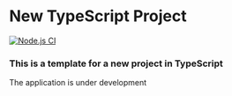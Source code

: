 # New TypeScript Project

[![Node.js CI](https://github.com/CosmoS1X/new-typescript-project/actions/workflows/node.js.yml/badge.svg)](https://github.com/CosmoS1X/new-typescript-project/actions/workflows/node.js.yml)

### This is a template for a new project in TypeScript

The application is under development
